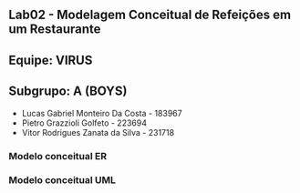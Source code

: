 ## Lab02 - Modelagem Conceitual de Refeições em um Restaurante


## Equipe: VIRUS


## Subgrupo: A  (BOYS)

- Lucas Gabriel Monteiro Da Costa - 183967 
- Pietro Grazzioli Golfeto - 223694 
- Vitor Rodrigues Zanata da Silva - 231718

### Modelo conceitual ER



### Modelo conceitual UML

